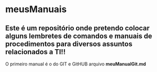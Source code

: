 # meusManuais


Este é um repositório onde pretendo colocar alguns lembretes de comandos e manuais de procedimentos para diversos assuntos relacionados a **TI**!!
-
O primeiro manual é o do GIT e GitHUB arquivo **meuManualGit.md**

